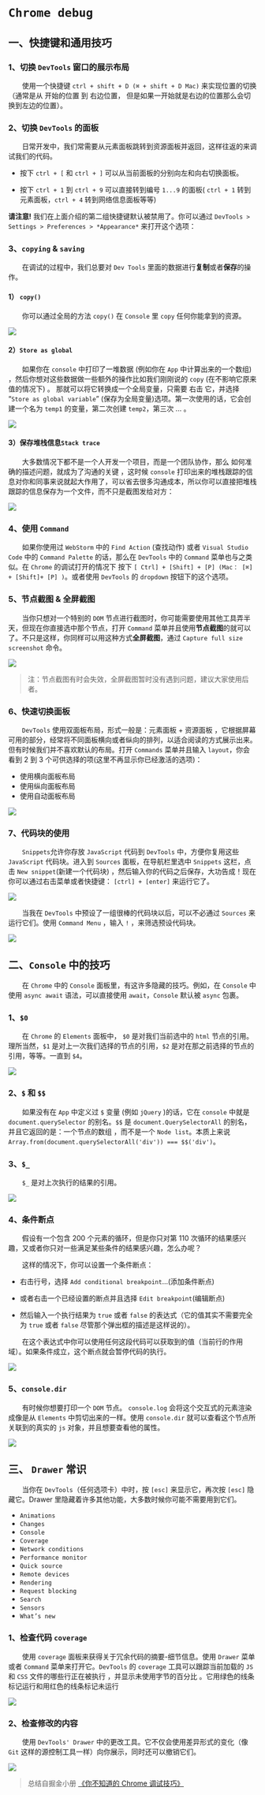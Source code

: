 # `Chrome debug`

## 一、快捷键和通用技巧

### 1、切换 `DevTools` 窗口的展示布局

&emsp;&emsp;使用一个快捷键 `ctrl + shift + D (⌘ + shift + D Mac)` 来实现位置的切换（通常是从 开始的位置 到 右边位置， 但是如果一开始就是右边的位置那么会切换到左边的位置）。

### 2、切换 `DevTools` 的面板

&emsp;&emsp;日常开发中，我们常需要从元素面板跳转到资源面板并返回，这样往返的来调试我们的代码。

- 按下 `ctrl + [` 和 `ctrl + ]` 可以从当前面板的分别向左和向右切换面板。

- 按下 `ctrl + 1` 到 `ctrl + 9` 可以直接转到编号 `1...9` 的面板( `ctrl + 1` 转到元素面板，`ctrl + 4` 转到网络信息面板等等)

**请注意!** 我们在上面介绍的第二组快捷键默认被禁用了。你可以通过 `DevTools > Settings > Preferences > *Appearance*` 来打开这个选项：

### 3、`copying` & `saving`

&emsp;&emsp;在调试的过程中，我们总要对 `Dev Tools` 里面的数据进行**复制**或者**保存**的操作。

#### 1） `copy()`

&emsp;&emsp;你可以通过全局的方法 `copy()` 在 `Console` 里 `copy` 任何你能拿到的资源。

![](../assets/browser/chrome_debug_copy)

#### 2）`Store as global`

&emsp;&emsp;如果你在 `console` 中打印了一堆数据 (例如你在 `App` 中计算出来的一个数组) ，然后你想对这些数据做一些额外的操作比如我们刚刚说的 `copy` (在不影响它原来值的情况下) 。 那就可以将它转换成一个全局变量，只需要 右击 它，并选择 “`Store as global variable`” (保存为全局变量)选项。第一次使用的话，它会创建一个名为 `temp1` 的变量，第二次创建 `temp2`，第三次 ... 。

![](../assets/browser/chrome_debug_storeAsGlobal)

#### 3）保存堆栈信息`Stack trace`

&emsp;&emsp;大多数情况下都不是一个人开发一个项目，而是一个团队协作，那么 如何准确的描述问题，就成为了沟通的关键 ，这时候 `console` 打印出来的堆栈跟踪的信息对你和同事来说就起大作用了，可以省去很多沟通成本，所以你可以直接把堆栈跟踪的信息保存为一个文件，而不只是截图发给对方：

![](../assets/browser/chrome_debug_stackTrace)

### 4、使用 `Command`

&emsp;&emsp;如果你使用过 `WebStorm` 中的 `Find Action` (查找动作) 或者 `Visual Studio Code` 中的 `Command Palette` 的话，那么在 `DevTools` 中的 `Command` 菜单也与之类似。在 `Chrome` 的调试打开的情况下 按下 `[ Ctrl] + [Shift] + [P] (Mac： [⌘] + [Shift]+ [P] )`。或者使用 `DevTools` 的 `dropdown` 按钮下的这个选项。

### 5、节点截图 & 全屏截图

&emsp;&emsp;当你只想对一个特别的 `DOM` 节点进行截图时，你可能需要使用其他工具弄半天，但现在你直接选中那个节点，打开 `Command` 菜单并且使用**节点截图**的就可以了。不只是这样，你同样可以用这种方式**全屏截图**，通过 `Capture full size screenshot` 命令。

![](../assets/browser/chrome_debug_useCommand)

> 注：节点截图有时会失效，全屏截图暂时没有遇到问题，建议大家使用后者。

### 6、快速切换面板

&emsp;&emsp;`DevTools` 使用双面板布局，形式一般是：元素面板 + 资源面板 ，它根据屏幕可用的部分，经常将不同面板横向或者纵向的排列，以适合阅读的方式展示出来。但有时候我们并不喜欢默认的布局。打开 `Commands` 菜单并且输入 `layout`，你会看到 2 到 3 个可供选择的项(这里不再显示你已经激活的选项)：

- 使用横向面板布局
- 使用纵向面板布局
- 使用自动面板布局

![](../assets/browser/chrome_debug_changeLayout)

### 7、代码块的使用

&emsp;&emsp;`Snippets`允许你存放 `JavaScript` 代码到 `DevTools` 中，方便你复用这些 `JavaScript` 代码块。进入到 `Sources` 面板，在导航栏里选中 `Snippets` 这栏，点击 `New snippet`(新建一个代码块) ，然后输入你的代码之后保存，大功告成！现在你可以通过右击菜单或者快捷键： `[ctrl] + [enter]` 来运行它了。

![](../assets/browser/chrome_debug_useCode1)

&emsp;&emsp;当我在 `DevTools` 中预设了一组很棒的代码块以后，可以不必通过 `Sources` 来运行它们。使用 `Command Menu` ，输入 `!` ，来筛选预设代码块。

![](../assets/browser/chrome_debug_useCode2)

## 二、`Console` 中的技巧

&emsp;&emsp;在 `Chrome` 中的 `Console` 面板里，有这许多隐藏的技巧。例如，在 `Console` 中使用 `async await` 语法，可以直接使用 `await`，`Console` 默认被 `async` 包裹。

### 1、`$0`

&emsp;&emsp;在 `Chrome` 的 `Elements` 面板中， `$0` 是对我们当前选中的 `html` 节点的引用。理所当然，`$1` 是对上一次我们选择的节点的引用，`$2` 是对在那之前选择的节点的引用，等等。一直到 `$4`。

![](../assets/browser/chrome_debug_$0)


### 2、`$` 和 `$$`

&emsp;&emsp;如果没有在 `App` 中定义过 `$` 变量 (例如 `jQuery` )的话，它在 `console` 中就是 `document.querySelector` 的别名。`$$` 是 `document.QuerySelectorAll` 的别名，并且它返回的是：一个节点的数组 ，而不是一个 `Node list`。本质上来说 `Array.from(document.querySelectorAll('div')) === $$('div')`。

### 3、`$_`

&emsp;&emsp;`$_` 是对上次执行的结果的引用。

![](../assets/browser/chrome_debug_$_.png)

### 4、条件断点

&emsp;&emsp;假设有一个包含 200 个元素的循环，但是你只对第 110 次循环的结果感兴趣，又或者你只对一些满足某些条件的结果感兴趣，怎么办呢？

&emsp;&emsp;这样的情况下，你可以设置一个条件断点：

- 右击行号，选择 `Add conditional breakpoint`...(添加条件断点)

- 或者右击一个已经设置的断点并且选择 `Edit breakpoint`(编辑断点)

- 然后输入一个执行结果为 `true` 或者 `false` 的表达式（它的值其实不需要完全为 `true` 或者 `false` 尽管那个弹出框的描述是这样说的）。

&emsp;&emsp;在这个表达式中你可以使用任何这段代码可以获取到的值（当前行的作用域）。如果条件成立，这个断点就会暂停代码的执行。

![](../assets/browser/chrome_debug_conditionPoint)

### 5、`console.dir`

&emsp;&emsp;有时候你想要打印一个 `DOM` 节点。 `console.log` 会将这个交互式的元素渲染成像是从 `Elements` 中剪切出来的一样。使用 `console.dir` 就可以查看这个节点所关联到的真实的 `js` 对象，并且想要查看他的属性。

![](../assets/browser/chrome_debug_consoleDir)

## 三、 `Drawer` 常识

&emsp;&emsp;当你在 `DevTools`（任何选项卡）中时，按 `[esc]` 来显示它，再次按 `[esc]` 隐藏它。Drawer 里隐藏着许多其他功能，大多数时候你可能不需要用到它们。

- `Animations`
- `Changes`
- `Console`
- `Coverage`
- `Network conditions`
- `Performance monitor`
- `Quick source`
- `Remote devices`
- `Rendering`
- `Request blocking`
- `Search`
- `Sensors`
- `What’s new`

### 1、检查代码 `coverage`

&emsp;&emsp;使用 `coverage` 面板来获得关于冗余代码的摘要-细节信息。使用 `Drawer` 菜单或者 `Command` 菜单来打开它。`DevTools` 的 `coverage` 工具可以跟踪当前加载的 `JS` 和 `CSS` 文件的哪些行正在被执行 ，并显示未使用字节的百分比 。它用绿色的线条标记运行和用红色的线条标记未运行 

![](../assets/browser/chrome_debug_coverage)

### 2、检查修改的内容

&emsp;&emsp;使用 `DevTools' Drawer` 中的更改工具。它不仅会使用差异形式的变化（像 `Git` 这样的源控制工具一样）向你展示，同时还可以撤销它们。

![](../assets/browser/chrome_debug_changes)


> 总结自掘金小册 [《你不知道的 Chrome 调试技巧》](https://juejin.im/book/5c526902e51d4543805ef35e)